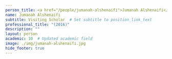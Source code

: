 ```yaml
---
person_title: <a href="/people/jumanah-alshenaifi">Jumanah Alshenaifi</a>
name: Jumanah Alshenaifi
subtitle: Visiting Scholar  # Set subtitle to position_link_text
professional_title: "(2016)"
description: ""
layout: person
academic: 10  # Updated academic field
image: ./img/jumanah-alshenaifi.jpg
hide_footer: true
---
```

